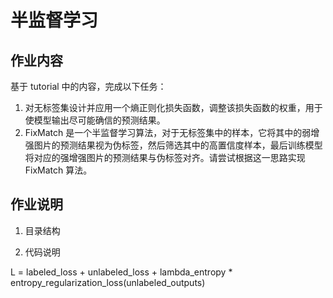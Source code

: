# 半监督学习

## 作业内容
基于 tutorial 中的内容，完成以下任务：
1. 对无标签集设计并应用一个熵正则化损失函数，调整该损失函数的权重，用于使模型输出尽可能确信的预测结果。
2. FixMatch 是一个半监督学习算法，对于无标签集中的样本，它将其中的弱增强图片的预测结果视为伪标签，然后筛选其中的高置信度样本，最后训练模型将对应的强增强图片的预测结果与伪标签对齐。请尝试根据这一思路实现 FixMatch 算法。


## 作业说明
1. 目录结构

2. 代码说明
   
L = labeled_loss + unlabeled_loss + lambda_entropy * entropy_regularization_loss(unlabeled_outputs)


